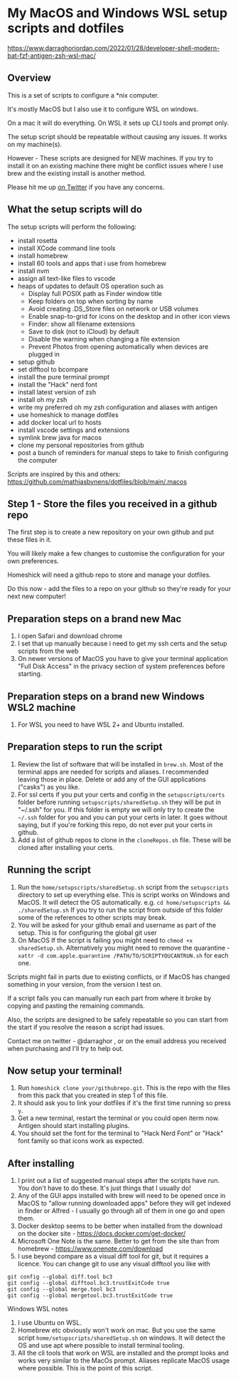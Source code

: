 # My MacOS and Windows WSL setup scripts and dotfiles
https://www.darraghoriordan.com/2022/01/28/developer-shell-modern-bat-fzf-antigen-zsh-wsl-mac/

## Overview

This is a set of scripts to configure a \*nix computer.

It's mostly MacOS but I also use it to configure WSL on windows.

On a mac it will do everything. On WSL it sets up CLI tools and prompt only.

The setup script should be repeatable without causing any issues. It works on my machine(s).

However - These scripts are designed for NEW machines. If you try to install it on an existing machine there might be conflict issues where I use brew and the existing install is another method.

Please hit me up [on Twitter](https://twitter.com/darraghor) if you have any concerns.

## What the setup scripts will do

The setup scripts will perform the following:

- install rosetta
- install XCode command line tools
- install homebrew
- install 60 tools and apps that i use from homebrew
- install nvm
- assign all text-like files to vscode
- heaps of updates to default OS operation such as
  - Display full POSIX path as Finder window title
  - Keep folders on top when sorting by name
  - Avoid creating .DS_Store files on network or USB volumes
  - Enable snap-to-grid for icons on the desktop and in other icon views
  - Finder: show all filename extensions
  - Save to disk (not to iCloud) by default
  - Disable the warning when changing a file extension
  - Prevent Photos from opening automatically when devices are plugged in
- setup github
- set difftool to bcompare
- install the pure terminal prompt
- install the "Hack" nerd font
- install latest version of zsh
- install oh my zsh
- write my preferred oh my zsh configuration and aliases with antigen
- use homeshick to manage dotfiles
- add docker local url to hosts
- install vscode settings and extensions
- symlink brew java for macos
- clone my personal repositories from github
- post a bunch of reminders for manual steps to take to finish configuring the computer

Scripts are inspired by this and others: https://github.com/mathiasbynens/dotfiles/blob/main/.macos

## Step 1 - Store the files you received in a github repo

The first step is to create a new repository on your own github and put these files in it.

You will likely make a few changes to customise the configuration for your own preferences.

Homeshick will need a github repo to store and manage your dotfiles.

Do this now - add the files to a repo on your github so they're ready for your next new computer!

## Preparation steps on a brand new Mac

1. I open Safari and download chrome
1. I set that up manually because i need to get my ssh certs and the setup scripts from the web
1. On newer versions of MacOS you have to give your terminal application "Full Disk Access" in the privacy section of system preferences before starting.

## Preparation steps on a brand new Windows WSL2 machine

1. For WSL you need to have WSL 2+ and Ubuntu installed.

## Preparation steps to run the script

1. Review the list of software that will be installed in `brew.sh`. Most of the terminal apps are needed for scripts and aliases. I recommended leaving those in place. Delete or add any of the GUI applications ("casks") as you like.
1. For ssl certs if you put your certs and config in the `setupscripts/certs` folder before running `setupscripts/sharedSetup.sh` they will be put in "~/.ssh" for you. If this folder is empty we will only try to create the `~/.ssh` folder for you and you can put your certs in later. It goes without saying, but if you're forking this repo, do not ever put your certs in github.
1. Add a list of github repos to clone in the `cloneRepos.sh` file. These will be cloned after installing your certs.

## Running the script

1. Run the `home/setupscripts/sharedSetup.sh` script from the `setupscripts` directory to set up everything else. This is script works on Windows and MacOS. It will detect the OS automatically.
   e.g. `cd home/setupscripts && ./sharedSetup.sh`
   If you try to run the script from outside of this folder some of the references to other scripts may break.
1. You will be asked for your github email and username as part of the setup. This is for configuring the global git user
1. On MacOS If the script is failing you might need to `chmod +x sharedSetup.sh`. Alternatively you might need to remove the quarantine - `xattr -d com.apple.quarantine /PATH/TO/SCRIPTYOUCANTRUN.sh` for each one.

Scripts might fail in parts due to existing conflicts, or if MacOS has changed something in your version, from the version I test on.

If a script fails you can manually run each part from where it broke by copying and pasting the remaining commands.

Also, the scripts are designed to be safely repeatable so you can start from the start if you resolve the reason a script had issues.

Contact me on twitter - @darraghor , or on the email address you received when purchasing and I'll try to help out.

## Now setup your terminal!

1. Run `homeshick clone your/githubrepo.git`. This is the repo with the files from this pack that you created in step 1 of this file.
1. It should ask you to link your dotfiles if it's the first time running so press `y`.
1. Get a new terminal, restart the terminal or you could open iterm now. Antigen should start installing plugins.
1. You should set the font for the terminal to "Hack Nerd Font" or "Hack" font family so that icons work as expected.

## After installing

1. I print out a list of suggested manual steps after the scripts have run. You don't have to do these. It's just things that I usually do!
1. Any of the GUI apps installed with brew will need to be opened once in MacOS to "allow running downloaded apps" before they will get indexed in finder or Alfred - I usually go through all of them in one go and open them.
1. Docker desktop seems to be better when installed from the download on the docker site - https://docs.docker.com/get-docker/
1. Microsoft One Note is the same. Better to get from the site than from homebrew - https://www.onenote.com/download
1. I use beyond compare as a visual diff tool for git, but it requires a licence. You can change git to use any visual difftool you like with

```shell
git config --global diff.tool bc3
git config --global difftool.bc3.trustExitCode true
git config --global merge.tool bc3
git config --global mergetool.bc3.trustExitCode true
```

Windows WSL notes

1. I use Ubuntu on WSL.
1. Homebrew etc obviously won't work on mac. But you use the same script `home/setupscripts/sharedSetup.sh` on windows. It will detect the OS and use apt where possible to install terminal tooling.
1. All the cli tools that work on WSL are installed and the prompt looks and works very similar to the MacOs prompt. Aliases replicate MacOS usage where possible. This is the point of this script.

